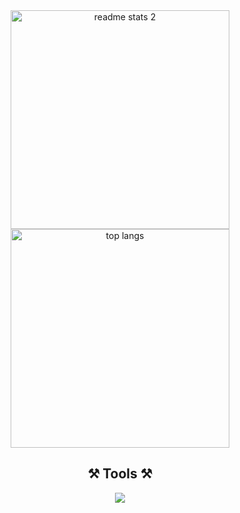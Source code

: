 <div align="center">
<!-- <img width=400 src="https://github-readme-stats-salesp07.vercel.app/api?username=geojimas&count_private=true&show_icons=true&theme=vue-dark&rank_icon=github&border_radius=10&" alt="readme stats" /> -->
<!-- <img width=320 src="https://github-readme-stats-salesp07.vercel.app/api/top-langs/?username=geojimas&hide=HTML&langs_count=6&layout=compact&theme=dark&border_radius=10&count_weight=0.5&exclude_repo=github-readme-stats" alt="top langs" /> -->
<!--  <div align="center">
     <img width=700 src="http://github-profile-summary-cards.vercel.app/api/cards/profile-details?username=geojimas&theme=codeSTACKr" alt="readme stats 1" />
</div> -->
<img width=350 src="http://github-profile-summary-cards.vercel.app/api/cards/stats?username=geojimas&theme=codeSTACKr" alt="readme stats 2" />
<img width=350 src="http://github-profile-summary-cards.vercel.app/api/cards/repos-per-language?username=geojimas&theme=codeSTACKr" alt="top langs" />
 </div>
<h2 align="center">⚒️ Tools ⚒️</h2>
<div align="center">
    <img src="https://skillicons.dev/icons?i=javascript,typescript,tailwind,vue,pinia,react,vite,nodejs,docker,git" />
</div>
<!-- <div align=center>  
![](http://github-profile-summary-cards.vercel.app/api/cards/repos-per-language?username=geojimas&theme=dark)
![](http://github-profile-summary-cards.vercel.app/api/cards/stats?username=geojimas&theme=dark) 
</div>  -->
